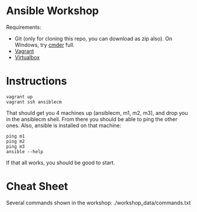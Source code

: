 # Ansible Workshop

Requirements:

  - Git (only for cloning this repo, you can download as zip also). On Windows, try [cmder](http://cmder.net/) full.
  - [Vagrant](https://www.vagrantup.com/)
  - [Virtualbox](https://www.virtualbox.org/)


# Instructions

```
vagrant up
vagrant ssh ansiblecm
```

That should get you 4 machines up (ansiblecm, m1, m2, m3), and drop you in the ansiblecm shell. From there you should be able to ping the other ones. Also, ansible is installed on that machine:

```
ping m1
ping m2
ping m3
ansible --help
```

If that all works, you should be good to start.

# Cheat Sheet

Several commands shown in the workshop:
./workshop_data/commands.txt
